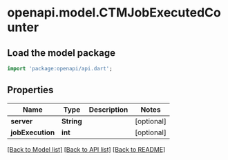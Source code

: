 # openapi.model.CTMJobExecutedCounter

## Load the model package
```dart
import 'package:openapi/api.dart';
```

## Properties
Name | Type | Description | Notes
------------ | ------------- | ------------- | -------------
**server** | **String** |  | [optional] 
**jobExecution** | **int** |  | [optional] 

[[Back to Model list]](../README.md#documentation-for-models) [[Back to API list]](../README.md#documentation-for-api-endpoints) [[Back to README]](../README.md)


